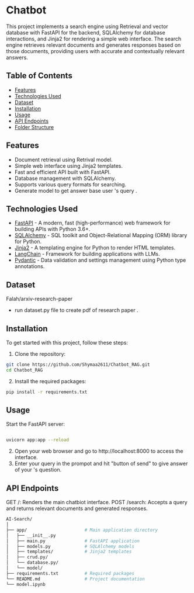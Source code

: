 # Chatbot

This project implements a search engine using Retrieval and vector database with FastAPI for the backend, SQLAlchemy for database interactions, and Jinja2 for rendering a simple web interface. The search engine retrieves relevant documents and generates responses based on those documents, providing users with accurate and contextually relevant answers.




## Table of Contents

- [Features](#features)
- [Technologies Used](#technologies-used)
- [Dataset](#dataset)
- [Installation](#installation)
- [Usage](#usage)
- [API Endpoints](#api-endpoints)
- [Folder Structure](#folder-structure)



## Features

- Document retrieval using Retrival model.
- Simple web interface using Jinja2 templates.
- Fast and efficient API built with FastAPI.
- Database management with SQLAlchemy.
- Supports various query formats for searching.
- Generate model to get answer base user 's query .

## Technologies Used

- [FastAPI](https://fastapi.tiangolo.com/) - A modern, fast (high-performance) web framework for building APIs with Python 3.6+.
- [SQLAlchemy](https://www.sqlalchemy.org/) - SQL toolkit and Object-Relational Mapping (ORM) library for Python.
- [Jinja2](https://jinja.palletsprojects.com/en/3.0.x/) - A templating engine for Python to render HTML templates.
- [LangChain](https://langchain.readthedocs.io/en/latest/) - Framework for building applications with LLMs.
- [Pydantic](https://pydantic-docs.helpmanual.io/) - Data validation and settings management using Python type annotations.

## Dataset
 Falah/arxiv-research-paper

- run dataset.py file to create pdf of research paper .

## Installation

To get started with this project, follow these steps:

1. Clone the repository:

```bash
git clone https://github.com/Shymaa2611/Chatbot_RAG.git
cd Chatbot_RAG
```

2. Install the required packages:
``` bash
pip install -r requirements.txt

```

## Usage

Start the FastAPI server:
```bash

uvicorn app:app --reload

```
2. Open your web browser and go to http://localhost:8000 to access the interface.
3. Enter your query in the prompot and hit "button of send" to give answer of your 's question.

## API Endpoints
GET /: Renders the main chatbiot interface.
POST /search: Accepts a query and returns relevant documents and generated responses.

```bash
AI-Search/
│
├── app/                      # Main application directory
│   ├── __init__.py
│   ├── main.py               # FastAPI application
│   ├── models.py             # SQLAlchemy models
│   ├── templates/            # Jinja2 templates
│   ├── crud.py/              
│   └── database.py/             
│   └── model/ 
├── requirements.txt          # Required packages
└── README.md                 # Project documentation
└── model.ipynb               
```
